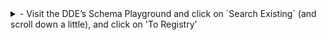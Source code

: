 <details>
  <summary>
    - Visit the DDE’s Schema Playground and click on `Search Existing` (and scroll down a little), and click on 'To Registry'
  </summary>
  
- Enter the class of interest into the search box and click the search icon.
  <details>
    <summary> Understanding the search interface </summary>
    
  - The search box can be used to locate classes for various sources. Eg- a search for ‘CreativeWork’ gives 2 results: one from schema.org (schema namespace), one from outbreak.info (outbreak namespace)
  - The list of types (or classes) provided shows all the matches for your search, as well as describing what they are a subclass of, where appropriate.
  - The icon 'home' indicates the namespace for that class. For example, the 'home' icon followed by the linked term "schema" indicates that a class comes from schema.org
  - Each row in the table presented has an expandable ‘+’, where properties for that type are listed as a comma delimited list.
    
  </details>
  <details>
    <summary> Selecting an appropriate class </summary>
    
  - Note that all Schema.org classes are already registered and available from the DDE. They will be under the `schema` namespace (ie - it will have the term `schema` next to the little home icon
  - New types should generally be derived from existing schema.org or bioschemas classes (ie- parent namespace is `schema` or `bioschemastypes`
  - The bioschemas community has 5 namespaces within the DDE registry which help distinguish classes that are drafts, releases, types, profiles, and deprecated specifications.
  - You can compare up to 4 classes using by selecting classes by clicking on the checkbox to select a class for comparison. Once you have selected the classes you’d like to compare, click on the (not equal) icon
  </details>

</details>  

